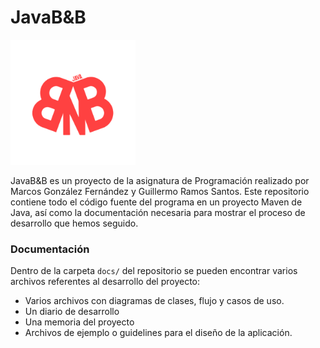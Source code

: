 # JavaB&B

<img src="https://github.com/ImLecus/JavaPL2/blob/main/javabnb/src/main/resources/images/logo.png" width=200>

JavaB&B es un proyecto de la asignatura de Programación realizado por Marcos González Fernández y Guillermo Ramos Santos. Este repositorio contiene todo el código fuente del programa en un proyecto Maven de Java, así como la documentación necesaria para mostrar el proceso de desarrollo que hemos seguido.

### Documentación

Dentro de la carpeta `docs/` del repositorio se pueden encontrar varios archivos referentes al desarrollo del proyecto:
* Varios archivos con diagramas de clases, flujo y casos de uso.
* Un diario de desarrollo
* Una memoria del proyecto
* Archivos de ejemplo o guidelines para el diseño de la aplicación.
